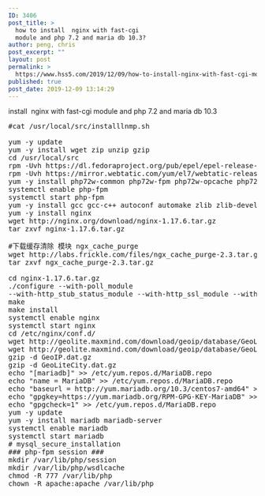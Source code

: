 ```yaml
---
ID: 3406
post_title: >
  how to install  nginx with fast-cgi
  module and php 7.2 and maria db 10.3?
author: peng, chris
post_excerpt: ""
layout: post
permalink: >
  https://www.hss5.com/2019/12/09/how-to-install-nginx-with-fast-cgi-module-and-php-7-2-and-maria-db-10-3/
published: true
post_date: 2019-12-09 13:14:29
---
```

install  nginx with fast-cgi module and php 7.2 and maria db 10.3
<pre>#cat /usr/local/src/installlnmp.sh

yum -y update
yum -y install wget zip unzip gzip
cd /usr/local/src
rpm -Uvh https://dl.fedoraproject.org/pub/epel/epel-release-latest-7.noarch.rpm
rpm -Uvh https://mirror.webtatic.com/yum/el7/webtatic-release.rpm
yum -y install php72w-common php72w-fpm php72w-opcache php72w-gd php72w-mysqlnd php72w-mbstring php72w-pecl-redis php72w-pecl-memcached php72w-devel
systemctl enable php-fpm
systemctl start php-fpm
yum -y install gcc gcc-c++ autoconf automake zlib zlib-devel pcre-devel openssl openssl-devel
yum -y install nginx
wget http://nginx.org/download/nginx-1.17.6.tar.gz
tar zxvf nginx-1.17.6.tar.gz

#下载缓存清除 模块 ngx_cache_purge
wget http://labs.frickle.com/files/ngx_cache_purge-2.3.tar.gz
tar zxvf ngx_cache_purge-2.3.tar.gz

cd nginx-1.17.6.tar.gz
./configure --with-poll_module
--with-http_stub_status_module --with-http_ssl_module --with-openssl=/usr/local/openssl-1.0.2h/  --add-module=../ngx_cache_purge-2.3 --with-http_geoip_module --prefix=/etc/nginx --sbin-path=/usr/sbin/nginx --modules-path=/usr/lib64/nginx/modules --conf-path=/etc/nginx/nginx.conf --error-log-path=/var/log/nginx/error.log --http-log-path=/var/log/nginx/access.log --pid-path=/var/run/nginx.pid --lock-path=/var/run/nginx.lock --http-client-body-temp-path=/var/cache/nginx/client_temp --http-proxy-temp-path=/var/cache/nginx/proxy_temp --http-fastcgi-temp-path=/var/cache/nginx/fastcgi_temp --http-uwsgi-temp-path=/var/cache/nginx/uwsgi_temp --http-scgi-temp-path=/var/cache/nginx/scgi_temp --user=nginx --group=nginx --with-compat --with-file-aio --with-threads --with-http_addition_module --with-http_auth_request_module --with-http_dav_module --with-http_flv_module --with-http_gunzip_module --with-http_gzip_static_module --with-http_mp4_module --with-http_random_index_module --with-http_realip_module --with-http_secure_link_module --with-http_slice_module --with-http_ssl_module --with-http_stub_status_module --with-http_sub_module --with-http_v2_module --with-mail --with-mail_ssl_module --with-stream --with-stream_realip_module --with-stream_ssl_module --with-stream_ssl_preread_module --with-cc-opt='-O2 -g -pipe -Wall -Wp,-D_FORTIFY_SOURCE=2 -fexceptions -fstack-protector-strong --param=ssp-buffer-size=4 -grecord-gcc-switches -m64 -mtune=generic -fPIC' --with-ld-opt='-Wl,-z,relro -Wl,-z,now -pie' --with-http_addition_module
make
make install
systemctl enable nginx
systemctl start nginx
cd /etc/nginx/conf.d/
wget http://geolite.maxmind.com/download/geoip/database/GeoLiteCountry/GeoIP.dat.gz
wget http://geolite.maxmind.com/download/geoip/database/GeoLiteCity.dat.gz
gzip -d GeoIP.dat.gz
gzip -d GeoLiteCity.dat.gz
echo "[mariadb]" &gt;&gt; /etc/yum.repos.d/MariaDB.repo
echo "name = MariaDB" &gt;&gt; /etc/yum.repos.d/MariaDB.repo
echo "baseurl = http://yum.mariadb.org/10.3/centos7-amd64" &gt;&gt; /etc/yum.repos.d/MariaDB.repo
echo "gpgkey=https://yum.mariadb.org/RPM-GPG-KEY-MariaDB" &gt;&gt; /etc/yum.repos.d/MariaDB.repo
echo "gpgcheck=1" &gt;&gt; /etc/yum.repos.d/MariaDB.repo
yum -y update
yum -y install mariadb mariadb-server
systemctl enable mariadb
systemctl start mariadb
# mysql_secure_installation
### php-fpm session ###
mkdir /var/lib/php/session
mkdir /var/lib/php/wsdlcache
chmod -R 777 /var/lib/php
chown -R apache:apache /var/lib/php</pre>